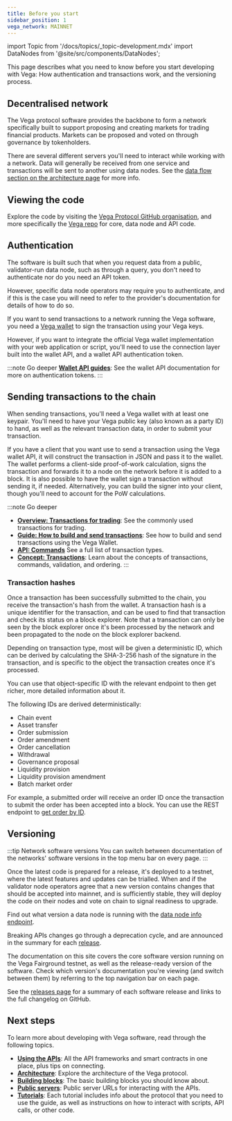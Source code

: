 ```yaml
---
title: Before you start
sidebar_position: 1
vega_network: MAINNET
---
```


import Topic from '/docs/topics/_topic-development.mdx'
import DataNodes from '@site/src/components/DataNodes';

<Topic />

This page describes what you need to know before you start developing with Vega: How authentication and transactions work, and the versioning process.

## Decentralised network
The Vega protocol software provides the backbone to form a network specifically built to support proposing and creating markets for trading financial products. Markets can be proposed and voted on through governance by tokenholders.

There are several different servers you'll need to interact while working with a network. Data will generally be received from one service and transactions will be sent to another using data nodes. See the [data flow section on the architecture page](./architecture.md#data-flow) for more info.

## Viewing the code
Explore the code by visiting the [Vega Protocol GitHub organisation](https://github.com/vegaprotocol), and more specifically the [Vega repo](https://github.com/vegaprotocol/vega) for core, data node and API code.

## Authentication
The software is built such that when you request data from a public, validator-run data node, such as through a query, you don't need to authenticate nor do you need an API token. 

However, specific data node operators may require you to authenticate, and if this is the case you will need to refer to the provider's documentation for details of how to do so.

If you want to send transactions to a network running the Vega software, you need a [Vega wallet](../tools/vega-wallet/index.md) to sign the transaction using your Vega keys.

However, if you want to integrate the official Vega wallet implementation with your web application or script, you'll need to use the connection layer built into the wallet API, and a wallet API authentication token.

:::note Go deeper
**[Wallet API guides](./vega-wallet/before-you-start.md)**: See the wallet API documentation for more on authentication tokens.
:::

## Sending transactions to the chain
When sending transactions, you'll need a Vega wallet with at least one keypair. You'll need to have your Vega public key (also known as a party ID) to hand, as well as the relevant transaction data, in order to submit your transaction.

If you have a client that you want use to send a transaction using the Vega wallet API, it will construct the transaction in JSON and pass it to the wallet. The wallet performs a client-side proof-of-work calculation, signs the transaction and forwards it to a node on the network before it is added to a block. It is also possible to have the wallet sign a transaction without sending it, if needed. Alternatively, you can build the signer into your client, though you'll need to account for the PoW calculations.

:::note Go deeper
* **[Overview: Transactions for trading](./useful-endpoints.md#transaction-samples)**: See the commonly used transactions for trading.
* **[Guide: How to build and send transactions](../tutorials/build-send-transactions.md)**: See how to build and send transactions using the Vega Wallet.
* **[API: Commands](./grpc/vega/commands/v1/commands.proto)** See a full list of transaction types. 
* **[Concept: Transactions](./../concepts/vega-chain/transactions.md)**: Learn about the concepts of transactions, commands, validation, and ordering.
:::

### Transaction hashes
Once a transaction has been successfully submitted to the chain, you receive the transaction's hash from the wallet. A transaction hash is a unique identifier for the transaction, and can be used to find that transaction and check its status on a block explorer. Note that a transaction can only be seen by the block explorer once it's been processed by the network and been propagated to the node on the block explorer backend.

Depending on transaction type, most will be given a deterministic ID, which can be derived by calculating the SHA-3-256 hash of the signature in the transaction, and is specific to the object the transaction creates once it's processed. 

You can use that object-specific ID with the relevant endpoint to then get richer, more detailed information about it.

The following IDs are derived deterministically:

* Chain event
* Asset transfer
* Order submission
* Order amendment
* Order cancellation 
* Withdrawal
* Governance proposal
* Liquidity provision 
* Liquidity provision amendment 
* Batch market order

For example, a submitted order will receive an order ID once the transaction to submit the order has been accepted into a block. You can use the REST endpoint to [get order by ID](./rest/data-v2/trading-data-service-get-order.api.mdx).

## Versioning

:::tip Network software versions 
You can switch between documentation of the networks' software versions in the top menu bar on every page.
:::

Once the latest code is prepared for a release, it's deployed to a testnet, where the latest features and updates can be trialled. When and if the validator node operators agree that a new version contains changes that should be accepted into mainnet, and is sufficiently stable, they will deploy the code on their nodes and vote on chain to signal readiness to upgrade. 

Find out what version a data node is running with the [data node info endpoint](./rest/data-v2/trading-data-service-info.api.mdx).

Breaking APIs changes go through a deprecation cycle, and are announced in the summary for each [release](../releases/overview.md).

The documentation on this site covers the core software version running on the Vega Fairground testnet, as well as the release-ready version of the software. Check which version's documentation you're viewing (and switch between them) by referring to the top navigation bar on each page. 

See the [releases page](../releases/overview.md) for a summary of each software release and links to the full changelog on GitHub.

## Next steps
To learn more about developing with Vega software, read through the following topics.

* **[Using the APIs](./using-the-apis.md)**: All the API frameworks and smart contracts in one place, plus tips on connecting.
* **[Architecture](./architecture.md)**: Explore the architecture of the Vega protocol.
* **[Building blocks](./useful-endpoints.md)**: The basic building blocks you should know about.
* **[Public servers](./public-servers.md)**: Public server URLs for interacting with the APIs.
* **[Tutorials](../tutorials/index.md)**: Each tutorial includes info about the protocol that you need to use the guide, as well as instructions on how to interact with scripts, API calls, or other code.